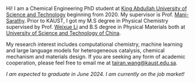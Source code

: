 
Hi! I am a Chemical Engineering PhD student at <a href="https://www.kaust.edu.sa/en">King Abdullah University of Science and Technology</a> beginning from 2020. My supervisor is Prof. <a href="https://www.kaust.edu.sa/en/study/faculty/mani-sarathy"> Mani-Sarathy</a>. 
Prior to KAUST, I got my M.S degree in Physical Chemistry supervised by Prof. <a href="https://tcc.ustc.edu.cn/main.htm">Weixue Li</a> and B.S degree in Physical Materials both at <a href="https://en.ustc.edu.cn/">University of Science and Technology of China</a>. 

My research interest includes computational chemistry, machine learning and large language models for heterogeneous catalysis, chemical mechanism and materials design. If you are seeking any form of academic cooperation, please feel free to email me at [tairan.wang@kaust.edu.sa](mailto:tairan.wang@kaust.edu.sa).

*I am expected to graduate in June 2024. I am currently on the job market!*